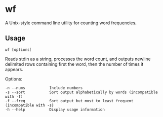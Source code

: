 wf
==

A Unix-style command line utility for counting word frequencies.

Usage
-----

`wf [options]`

Reads stdin as a string, processes the word count, and outputs newline delimited rows containing first the word, then the number of times it appears.

Options:
```
-n --nums           Include numbers
-s --sort           Sort output alphabetically by words (incompatible with -f)
-f --freq           Sort output but most to least frequent (incompatible with -s)
-h --help           Display usage information
```

